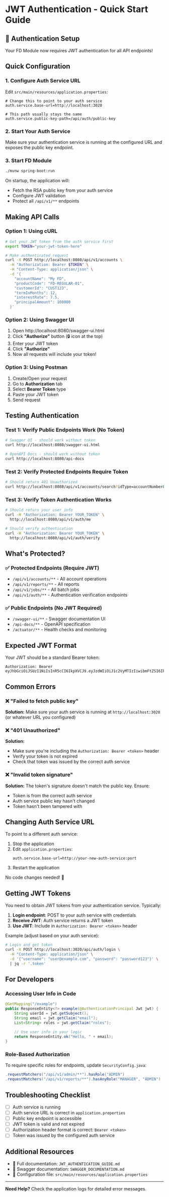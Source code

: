 # JWT Authentication - Quick Start Guide

## 🔐 Authentication Setup

Your FD Module now requires JWT authentication for all API endpoints!

## Quick Configuration

### 1. Configure Auth Service URL

Edit `src/main/resources/application.properties`:

```properties
# Change this to point to your auth service
auth.service.base-url=http://localhost:3020

# This path usually stays the same
auth.service.public-key-path=/api/auth/public-key
```

### 2. Start Your Auth Service

Make sure your authentication service is running at the configured URL and exposes the public key endpoint.

### 3. Start FD Module

```bash
./mvnw spring-boot:run
```

On startup, the application will:
- Fetch the RSA public key from your auth service
- Configure JWT validation
- Protect all `/api/v1/**` endpoints

## Making API Calls

### Option 1: Using cURL

```bash
# Get your JWT token from the auth service first
export TOKEN="your-jwt-token-here"

# Make authenticated request
curl -X POST http://localhost:8080/api/v1/accounts \
  -H "Authorization: Bearer $TOKEN" \
  -H "Content-Type: application/json" \
  -d '{
    "accountName": "My FD",
    "productCode": "FD-REGULAR-01",
    "customerId": "CUST123",
    "termInMonths": 12,
    "interestRate": 7.5,
    "principalAmount": 100000
  }'
```

### Option 2: Using Swagger UI

1. Open http://localhost:8080/swagger-ui.html
2. Click **"Authorize"** button (🔒 icon at the top)
3. Enter your JWT token
4. Click **"Authorize"**
5. Now all requests will include your token!

### Option 3: Using Postman

1. Create/Open your request
2. Go to **Authorization** tab
3. Select **Bearer Token** type
4. Paste your JWT token
5. Send request

## Testing Authentication

### Test 1: Verify Public Endpoints Work (No Token)

```bash
# Swagger UI - should work without token
curl http://localhost:8080/swagger-ui.html

# OpenAPI Docs - should work without token
curl http://localhost:8080/api-docs
```

### Test 2: Verify Protected Endpoints Require Token

```bash
# Should return 401 Unauthorized
curl http://localhost:8080/api/v1/accounts/search?idType=accountNumber&value=TEST
```

### Test 3: Verify Token Authentication Works

```bash
# Should return your user info
curl -H "Authorization: Bearer YOUR_TOKEN" \
  http://localhost:8080/api/v1/auth/me

# Should verify authentication
curl -H "Authorization: Bearer YOUR_TOKEN" \
  http://localhost:8080/api/v1/auth/verify
```

## What's Protected?

### ✅ Protected Endpoints (Require JWT)
- `/api/v1/accounts/**` - All account operations
- `/api/v1/reports/**` - All reports
- `/api/v1/jobs/**` - All batch jobs
- `/api/v1/auth/**` - Authentication verification endpoints

### ✅ Public Endpoints (No JWT Required)
- `/swagger-ui/**` - Swagger documentation UI
- `/api-docs/**` - OpenAPI specification
- `/actuator/**` - Health checks and monitoring

## Expected JWT Format

Your JWT should be a standard Bearer token:

```
Authorization: Bearer eyJhbGciOiJSUzI1NiIsInR5cCI6IkpXVCJ9.eyJzdWIiOiJ1c2VyMTIzIiwibmFtZSI6IkpvaG4gRG9lIiwiZW1haWwiOiJqb2huQGV4YW1wbGUuY29tIiwicm9sZXMiOlsiQ1VTVE9NRVIiXSwiZXhwIjoxNzI5Njk5MjAwLCJpYXQiOjE3Mjk2OTU2MDB9.signature
```

## Common Errors

### ❌ "Failed to fetch public key"
**Solution:** Make sure your auth service is running at `http://localhost:3020` (or whatever URL you configured)

### ❌ "401 Unauthorized"
**Solution:** 
- Make sure you're including the `Authorization: Bearer <token>` header
- Verify your token is not expired
- Check that token was issued by the correct auth service

### ❌ "Invalid token signature"
**Solution:** The token's signature doesn't match the public key. Ensure:
- Token is from the correct auth service
- Auth service public key hasn't changed
- Token hasn't been tampered with

## Changing Auth Service URL

To point to a different auth service:

1. Stop the application
2. Edit `application.properties`:
   ```properties
   auth.service.base-url=http://your-new-auth-service:port
   ```
3. Restart the application

No code changes needed! 🎉

## Getting JWT Tokens

You need to obtain JWT tokens from your authentication service. Typically:

1. **Login endpoint**: POST to your auth service with credentials
2. **Receive JWT**: Auth service returns a JWT token
3. **Use JWT**: Include in `Authorization: Bearer <token>` header

Example (adjust based on your auth service):
```bash
# Login and get token
curl -X POST http://localhost:3020/api/auth/login \
  -H "Content-Type: application/json" \
  -d '{"username": "user@example.com", "password": "password123"}' \
  | jq -r '.token'
```

## For Developers

### Accessing User Info in Code

```java
@GetMapping("/example")
public ResponseEntity<?> example(@AuthenticationPrincipal Jwt jwt) {
    String userId = jwt.getSubject();
    String email = jwt.getClaim("email");
    List<String> roles = jwt.getClaim("roles");
    
    // Use user info in your logic
    return ResponseEntity.ok("Hello, " + email);
}
```

### Role-Based Authorization

To require specific roles for endpoints, update `SecurityConfig.java`:

```java
.requestMatchers("/api/v1/admin/**").hasRole("ADMIN")
.requestMatchers("/api/v1/reports/**").hasAnyRole("MANAGER", "ADMIN")
```

## Troubleshooting Checklist

- [ ] Auth service is running
- [ ] Auth service URL is correct in `application.properties`
- [ ] Public key endpoint is accessible
- [ ] JWT token is valid and not expired
- [ ] Authorization header format is correct: `Bearer <token>`
- [ ] Token was issued by the configured auth service

## Additional Resources

- 📖 Full documentation: `JWT_AUTHENTICATION_GUIDE.md`
- 📖 Swagger documentation: `SWAGGER_DOCUMENTATION.md`
- 🔧 Configuration file: `src/main/resources/application.properties`

---

**Need Help?** Check the application logs for detailed error messages.
